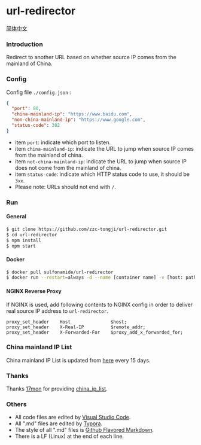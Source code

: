 # url-redirector

[简体中文](./README.zh-Hans.md)

### Introduction

Redirect to another URL based on whether source IP comes from the mainland of China.

### Config

Config file `./config.json` :

``` json
{
  "port": 80,
  "china-mainland-ip": "https://www.baidu.com",
  "non-china-mainland-ip": "https://www.google.com",
  "status-code": 302
}
```

- item `port`: indicate which port to listen.
- item `china-mainland-ip`: indicate the URL to jump when source IP comes from the mainland of china.
- item `not-china-mainland-ip`: indicate the URL to jump when source IP does not come from the mainland of china.
- item `status-code`: indicate which HTTP status code to use, it should be `3xx`.
- Please note: URLs should not end with `/`.

### Run

#### General

``` bash
$ git clone https://github.com/zzc-tongji/url-redirector.git
$ cd url-redirector
$ npm install
$ npm start
```

#### Docker

``` bash
$ docker pull sulfonamide/url-redirector
$ docker run --restart=always -d --name [container name] -v [host: path to config.json]:/usr/src/app/config.json -p [host: listening port]:[docker: listening port defined by config.json] sulfonamide/url-redirector
```

#### NGINX Reverse Proxy

If NGINX is used, add following contents to NGINX config in order to deliver real source IP address to `url-redirector`.

```
proxy_set_header    Host               $host;
proxy_set_header    X-Real-IP          $remote_addr;
proxy_set_header    X-Forwarded-For    $proxy_add_x_forwarded_for;
```

### China mainland IP List

China mainland IP List is updated from [here](https://raw.githubusercontent.com/17mon/china_ip_list/master/china_ip_list.txt) every 15 days.

### Thanks

Thanks [17mon](https://github.com/17mon) for providing [china_ip_list](https://github.com/17mon/china_ip_list).

### Others

- All code files are edited by [Visual Studio Code](https://code.visualstudio.com/).
- All ".md" files are edited by [Typora](http://typora.io/).
- The style of all ".md" files is [Github Flavored Markdown](https://guides.github.com/features/mastering-markdown/#GitHub-flavored-markdown).
- There is a LF (Linux) at the end of each line.